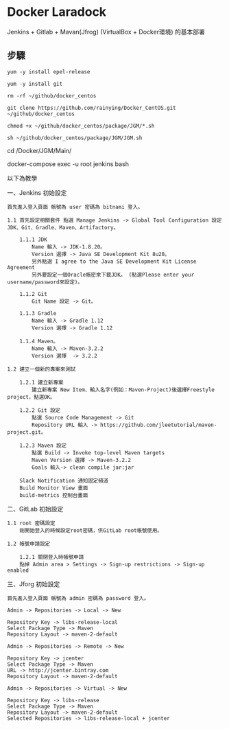 # Docker Laradock #

Jenkins + Gitlab + Mavan(Jfrog) (VirtualBox + Docker環境) 的基本部署

## 步驟 ##

```
yum -y install epel-release
```

```
yum -y install git 
```

```
rm -rf ~/github/docker_centos
```

```
git clone https://github.com/rainying/Docker_CentOS.git ~/github/docker_centos
```

```
chmod +x ~/github/docker_centos/package/JGM/*.sh
```

```
sh ~/github/docker_centos/package/JGM/JGM.sh
```

cd /Docker/JGM/Main/

docker-compose exec -u root jenkins bash


以下為教學

一、Jenkins 初始設定

	首先進入登入頁面 帳號為 user 密碼為 bitnami 登入。

	1.1 首先設定相關套件 點選 Manage Jenkins -> Global Tool Configuration 設定JDK、Git、Gradle、Maven、Artifactory。

		1.1.1 JDK
			Name 輸入 -> JDK-1.8.20。
			Version 選擇 -> Java SE Development Kit 8u20。
			另外點選 I agree to the Java SE Development Kit License Agreement
			另外要設定一個Oracle帳密來下載JDK。 (點選Please enter your username/password來設定)。

		1.1.2 Git
		    Git Name 設定 -> Git。

		1.1.3 Gradle
		    Name 輸入 -> Gradle 1.12
			Version 選擇 -> Gradle 1.12

		1.1.4 Maven。
			Name 輸入 -> Maven-3.2.2
			Version 選擇  -> 3.2.2

	1.2 建立一個新的專案來測試

		1.2.1 建立新專案 
			建立新專案 New Item、輸入名字(例如：Maven-Project)後選擇Freestyle project，點選OK。

		1.2.2 Git 設定
			點選 Source Code Management -> Git 
			Repository URL 輸入 -> https://github.com/jleetutorial/maven-project.git。

		1.2.3 Maven 設定
            點選 Build -> Invoke top-level Maven targets
            Maven Version 選擇 -> Maven-3.2.2
            Goals 輸入-> clean compile jar:jar

        Slack Notification 通知固定頻道
        Build Monitor View 畫面 	
		build-metrics 控制台畫面

二、GitLab 初始設定

	1.1 root 密碼設定
		剛開始登入的時候設定root密碼，供GitLab root帳號使用。

	1.2 帳號申請設定

		1.2.1 關閉登入時帳號申請
	    點掉 Admin area > Settings -> Sign-up restrictions -> Sign-up enabled

	    

三、Jforg 初始設定

	首先進入登入頁面 帳號為 admin 密碼為 password 登入。

	Admin -> Repositories -> Local -> New 

	Repository Key -> libs-release-local
	Select Package Type -> Maven
	Repository Layout -> maven-2-default

	Admin -> Repositories -> Remote -> New 

	Repository Key -> jcenter
	Select Package Type -> Maven
    URL -> http://jcenter.bintray.com
    Repository Layout -> maven-2-default

    Admin -> Repositories -> Virtual -> New 
	
	Repository Key -> libs-release
	Select Package Type -> Maven
	Repository Layout -> maven-2-default
    Selected Repositories -> libs-release-local + jcenter